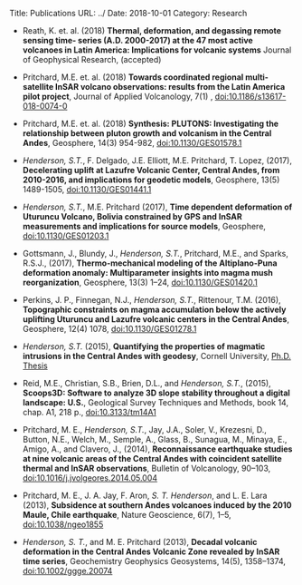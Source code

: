 Title: Publications
URL: ../
Date: 2018-10-01
Category: Research


* Reath, K. et. al. (2018) **Thermal, deformation, and degassing remote sensing time- series (A.D. 2000-2017) at the 47 most active volcanoes in Latin America: Implications for volcanic systems** Journal of Geophysical Research, (accepted)

* Pritchard, M.E. et. al. (2018) **Towards coordinated regional multi-satellite InSAR volcano observations: results from the Latin America pilot project**, Journal of Applied Volcanology, 7(1) , [doi:10.1186/s13617-018-0074-0](http://dx.doi.org/10.1186/s13617-018-0074-0)

* Pritchard, M.E. et. al. (2018) **Synthesis: PLUTONS: Investigating the relationship between pluton growth and volcanism in the Central Andes**, Geosphere, 14(3) 954-982, [doi:10.1130/GES01578.1](http://dx.doi.org/10.1130/GES01578.1)

* *Henderson, S.T.*, F. Delgado, J.E. Elliott, M.E. Pritchard, T. Lopez, (2017), **Decelerating uplift at Lazufre Volcanic Center, Central Andes, from 2010-2016, and implications for geodetic models**, Geosphere, 13(5) 1489-1505, [doi:10.1130/GES01441.1](http://dx.doi.org/doi:10.1130/GES01441.1)

* *Henderson, S.T.*, M.E. Pritchard (2017), **Time dependent deformation of Uturuncu Volcano, Bolivia constrained by GPS and InSAR measurements and implications for source models**, Geosphere, [doi:10.1130/GES01203.1](http://doi.org/10.1130/GES01203.1)

* Gottsmann, J., Blundy, J., *Henderson, S.T.*, Pritchard, M.E., and Sparks, R.S.J., (2017), **Thermo-mechanical modeling of the Altiplano-Puna deformation anomaly: Multiparameter insights into magma mush reorganization**, Geosphere, 13(3) 1–24, [doi:10.1130/GES01420.1](http://dx.doi.org/10.1130/GES01420.1)

* Perkins, J. P.,  Finnegan, N.J.,  *Henderson, S.T.*,  Rittenour, T.M. (2016), **Topographic constraints on magma accumulation below the actively uplifting Uturuncu and Lazufre volcanic centers in the Central Andes**, Geosphere, 12(4) 1078, [doi:10.1130/GES01278.1](http://dx.doi.org/10.1130/GES01278.1)

*  *Henderson, S.T.* (2015), **Quantifying the properties of magmatic intrusions in the Central Andes with geodesy**, Cornell University, [Ph.D. Thesis](https://ecommons.cornell.edu/handle/1813/40724)

* Reid, M.E., Christian, S.B., Brien, D.L., and *Henderson, S.T.*, (2015), **Scoops3D: Software to analyze 3D slope stability throughout a digital landscape: U.S.**, Geological Survey Techniques and Methods, book 14, chap. A1, 218 p., [doi:10.3133/tm14A1](http://dx.doi.org/10.3133/tm14A1)

* Pritchard, M. E., *Henderson, S.T.*, Jay, J.A., Soler, V., Krezesni, D., Button, N.E., Welch, M., Semple, A., Glass, B., Sunagua, M., Minaya, E., Amigo, A., and Clavero, J., (2014), **Reconnaissance earthquake studies at nine volcanic areas of the Central Andes with coincident satellite thermal and InSAR observations**, Bulletin of Volcanology, 90–103, [doi:10.1016/j.jvolgeores.2014.05.004](http://dx.doi.org/10.1016/j.jvolgeores.2014.05.004)

* Pritchard, M. E., J. A. Jay, F. Aron, *S. T. Henderson*, and L. E. Lara (2013), **Subsidence at southern Andes volcanoes induced by the 2010 Maule, Chile earthquake**, Nature Geoscience, 6(7), 1–5, [doi:10.1038/ngeo1855](http://dx.doi.org/doi:10.1038/ngeo1855)

* *Henderson, S. T.*, and M. E. Pritchard (2013), **Decadal volcanic deformation in the Central Andes Volcanic Zone revealed by InSAR time series**, Geochemistry Geophysics Geosystems, 14(5), 1358–1374, [doi:10.1002/ggge.20074](http://dx.doi.org/10.1002/ggge.20074)
